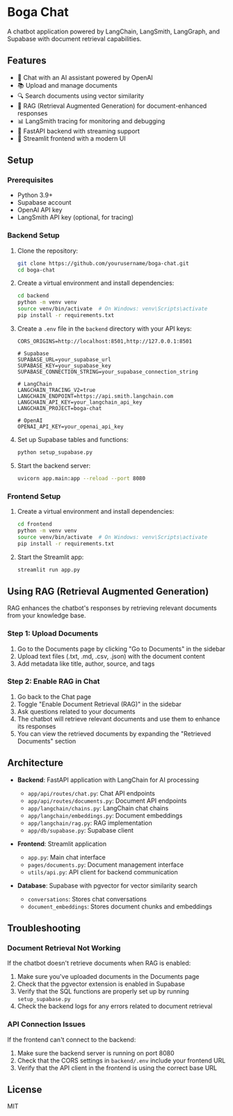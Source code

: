 # Boga Chat

A chatbot application powered by LangChain, LangSmith, LangGraph, and Supabase with document retrieval capabilities.

## Features

- 💬 Chat with an AI assistant powered by OpenAI
- 📚 Upload and manage documents
- 🔍 Search documents using vector similarity
- 🧠 RAG (Retrieval Augmented Generation) for document-enhanced responses
- 📊 LangSmith tracing for monitoring and debugging
- 🚀 FastAPI backend with streaming support
- 📱 Streamlit frontend with a modern UI

## Setup

### Prerequisites

- Python 3.9+
- Supabase account
- OpenAI API key
- LangSmith API key (optional, for tracing)

### Backend Setup

1. Clone the repository:
   ```bash
   git clone https://github.com/yourusername/boga-chat.git
   cd boga-chat
   ```

2. Create a virtual environment and install dependencies:
   ```bash
   cd backend
   python -m venv venv
   source venv/bin/activate  # On Windows: venv\Scripts\activate
   pip install -r requirements.txt
   ```

3. Create a `.env` file in the `backend` directory with your API keys:
   ```
   CORS_ORIGINS=http://localhost:8501,http://127.0.0.1:8501
   
   # Supabase
   SUPABASE_URL=your_supabase_url
   SUPABASE_KEY=your_supabase_key
   SUPABASE_CONNECTION_STRING=your_supabase_connection_string
   
   # LangChain
   LANGCHAIN_TRACING_V2=true
   LANGCHAIN_ENDPOINT=https://api.smith.langchain.com
   LANGCHAIN_API_KEY=your_langchain_api_key
   LANGCHAIN_PROJECT=boga-chat
   
   # OpenAI
   OPENAI_API_KEY=your_openai_api_key
   ```

4. Set up Supabase tables and functions:
   ```bash
   python setup_supabase.py
   ```

5. Start the backend server:
   ```bash
   uvicorn app.main:app --reload --port 8080
   ```

### Frontend Setup

1. Create a virtual environment and install dependencies:
   ```bash
   cd frontend
   python -m venv venv
   source venv/bin/activate  # On Windows: venv\Scripts\activate
   pip install -r requirements.txt
   ```

2. Start the Streamlit app:
   ```bash
   streamlit run app.py
   ```

## Using RAG (Retrieval Augmented Generation)

RAG enhances the chatbot's responses by retrieving relevant documents from your knowledge base.

### Step 1: Upload Documents

1. Go to the Documents page by clicking "Go to Documents" in the sidebar
2. Upload text files (.txt, .md, .csv, .json) with the document content
3. Add metadata like title, author, source, and tags

### Step 2: Enable RAG in Chat

1. Go back to the Chat page
2. Toggle "Enable Document Retrieval (RAG)" in the sidebar
3. Ask questions related to your documents
4. The chatbot will retrieve relevant documents and use them to enhance its responses
5. You can view the retrieved documents by expanding the "Retrieved Documents" section

## Architecture

- **Backend**: FastAPI application with LangChain for AI processing
  - `app/api/routes/chat.py`: Chat API endpoints
  - `app/api/routes/documents.py`: Document API endpoints
  - `app/langchain/chains.py`: LangChain chat chains
  - `app/langchain/embeddings.py`: Document embeddings
  - `app/langchain/rag.py`: RAG implementation
  - `app/db/supabase.py`: Supabase client

- **Frontend**: Streamlit application
  - `app.py`: Main chat interface
  - `pages/documents.py`: Document management interface
  - `utils/api.py`: API client for backend communication

- **Database**: Supabase with pgvector for vector similarity search
  - `conversations`: Stores chat conversations
  - `document_embeddings`: Stores document chunks and embeddings

## Troubleshooting

### Document Retrieval Not Working

If the chatbot doesn't retrieve documents when RAG is enabled:

1. Make sure you've uploaded documents in the Documents page
2. Check that the pgvector extension is enabled in Supabase
3. Verify that the SQL functions are properly set up by running `setup_supabase.py`
4. Check the backend logs for any errors related to document retrieval

### API Connection Issues

If the frontend can't connect to the backend:

1. Make sure the backend server is running on port 8080
2. Check that the CORS settings in `backend/.env` include your frontend URL
3. Verify that the API client in the frontend is using the correct base URL

## License

MIT 